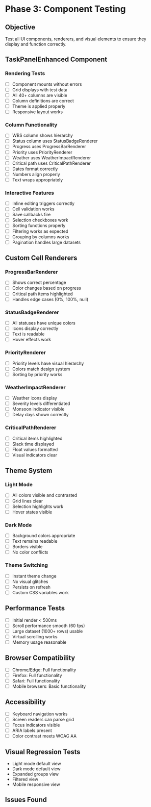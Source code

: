 # Phase 3: Component Testing

## Objective
Test all UI components, renderers, and visual elements to ensure they display and function correctly.

## TaskPanelEnhanced Component

### Rendering Tests
- [ ] Component mounts without errors
- [ ] Grid displays with test data
- [ ] All 40+ columns are visible
- [ ] Column definitions are correct
- [ ] Theme is applied properly
- [ ] Responsive layout works

### Column Functionality
- [ ] WBS column shows hierarchy
- [ ] Status column uses StatusBadgeRenderer
- [ ] Progress uses ProgressBarRenderer
- [ ] Priority uses PriorityRenderer
- [ ] Weather uses WeatherImpactRenderer
- [ ] Critical path uses CriticalPathRenderer
- [ ] Dates format correctly
- [ ] Numbers align properly
- [ ] Text wraps appropriately

### Interactive Features
- [ ] Inline editing triggers correctly
- [ ] Cell validation works
- [ ] Save callbacks fire
- [ ] Selection checkboxes work
- [ ] Sorting functions properly
- [ ] Filtering works as expected
- [ ] Grouping by columns works
- [ ] Pagination handles large datasets

## Custom Cell Renderers

### ProgressBarRenderer
- [ ] Shows correct percentage
- [ ] Color changes based on progress
- [ ] Critical path items highlighted
- [ ] Handles edge cases (0%, 100%, null)

### StatusBadgeRenderer
- [ ] All statuses have unique colors
- [ ] Icons display correctly
- [ ] Text is readable
- [ ] Hover effects work

### PriorityRenderer
- [ ] Priority levels have visual hierarchy
- [ ] Colors match design system
- [ ] Sorting by priority works

### WeatherImpactRenderer
- [ ] Weather icons display
- [ ] Severity levels differentiated
- [ ] Monsoon indicator visible
- [ ] Delay days shown correctly

### CriticalPathRenderer
- [ ] Critical items highlighted
- [ ] Slack time displayed
- [ ] Float values formatted
- [ ] Visual indicators clear

## Theme System

### Light Mode
- [ ] All colors visible and contrasted
- [ ] Grid lines clear
- [ ] Selection highlights work
- [ ] Hover states visible

### Dark Mode
- [ ] Background colors appropriate
- [ ] Text remains readable
- [ ] Borders visible
- [ ] No color conflicts

### Theme Switching
- [ ] Instant theme change
- [ ] No visual glitches
- [ ] Persists on refresh
- [ ] Custom CSS variables work

## Performance Tests
- [ ] Initial render < 500ms
- [ ] Scroll performance smooth (60 fps)
- [ ] Large dataset (1000+ rows) usable
- [ ] Virtual scrolling works
- [ ] Memory usage reasonable

## Browser Compatibility
- [ ] Chrome/Edge: Full functionality
- [ ] Firefox: Full functionality
- [ ] Safari: Full functionality
- [ ] Mobile browsers: Basic functionality

## Accessibility
- [ ] Keyboard navigation works
- [ ] Screen readers can parse grid
- [ ] Focus indicators visible
- [ ] ARIA labels present
- [ ] Color contrast meets WCAG AA

## Visual Regression Tests
<!-- Screenshots for comparison -->
- Light mode default view
- Dark mode default view
- Expanded groups view
- Filtered view
- Mobile responsive view

## Issues Found
<!-- Document UI/component issues -->